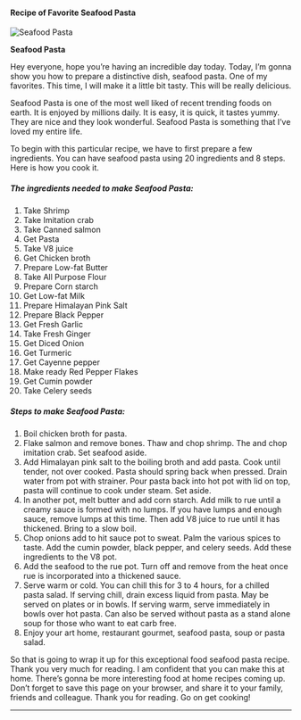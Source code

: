             

#### Recipe of Favorite Seafood Pasta

![Seafood Pasta](https://img-global.cpcdn.com/recipes/39e46247bd557cec/751x532cq70/seafood-pasta-recipe-main-photo.jpg)

**Seafood Pasta**

Hey everyone, hope you’re having an incredible day today. Today, I’m gonna show you how to prepare a distinctive dish, seafood pasta. One of my favorites. This time, I will make it a little bit tasty. This will be really delicious.

Seafood Pasta is one of the most well liked of recent trending foods on earth. It is enjoyed by millions daily. It is easy, it is quick, it tastes yummy. They are nice and they look wonderful. Seafood Pasta is something that I’ve loved my entire life.

To begin with this particular recipe, we have to first prepare a few ingredients. You can have seafood pasta using 20 ingredients and 8 steps. Here is how you cook it.

##### The ingredients needed to make Seafood Pasta:

1.  Take Shrimp
2.  Take Imitation crab
3.  Take Canned salmon
4.  Get Pasta
5.  Take V8 juice
6.  Get Chicken broth
7.  Prepare Low-fat Butter
8.  Take All Purpose Flour
9.  Prepare Corn starch
10.  Get Low-fat Milk
11.  Prepare Himalayan Pink Salt
12.  Prepare Black Pepper
13.  Get Fresh Garlic
14.  Take Fresh Ginger
15.  Get Diced Onion
16.  Get Turmeric
17.  Get Cayenne pepper
18.  Make ready Red Pepper Flakes
19.  Get Cumin powder
20.  Take Celery seeds

##### Steps to make Seafood Pasta:

1.  Boil chicken broth for pasta.
2.  Flake salmon and remove bones. Thaw and chop shrimp. The and chop imitation crab. Set seafood aside.
3.  Add Himalayan pink salt to the boiling broth and add pasta. Cook until tender, not over cooked. Pasta should spring back when pressed. Drain water from pot with strainer. Pour pasta back into hot pot with lid on top, pasta will continue to cook under steam. Set aside.
4.  In another pot, melt butter and add corn starch. Add milk to rue until a creamy sauce is formed with no lumps. If you have lumps and enough sauce, remove lumps at this time. Then add V8 juice to rue until it has thickened. Bring to a slow boil.
5.  Chop onions add to hit sauce pot to sweat. Palm the various spices to taste. Add the cumin powder, black pepper, and celery seeds. Add these ingredients to the V8 pot.
6.  Add the seafood to the rue pot. Turn off and remove from the heat once rue is incorporated into a thickened sauce.
7.  Serve warm or cold. You can chill this for 3 to 4 hours, for a chilled pasta salad. If serving chill, drain excess liquid from pasta. May be served on plates or in bowls. If serving warm, serve immediately in bowls over hot pasta. Can also be served without pasta as a stand alone soup for those who want to eat carb free.
8.  Enjoy your art home, restaurant gourmet, seafood pasta, soup or pasta salad.

So that is going to wrap it up for this exceptional food seafood pasta recipe. Thank you very much for reading. I am confident that you can make this at home. There’s gonna be more interesting food at home recipes coming up. Don’t forget to save this page on your browser, and share it to your family, friends and colleague. Thank you for reading. Go on get cooking!

* * *